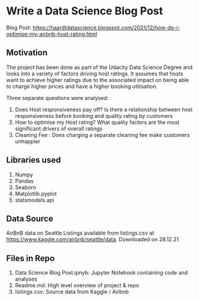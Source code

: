 # Write a Data Science Blog Post

Blog Post: https://haardtdatascience.blogspot.com/2021/12/how-do-i-optimise-my-airbnb-host-rating.html

## Motivation
The project has been done as part of the Udacity Data Science Degree and looks into a variety of factors driving host ratings. It assumes that hosts want to achieve higher ratings due to the associated impact on being able to charge higher prices and have a higher booking utilisation.

Three separate questions were analysed:

1) Does Host responsiveness pay off? Is there a relationship between host responsiveness before booking and quality rating by customers
2) How to optimise my Host rating? What quality factors are the most significant drivers of overall ratings
3) Cleaning Fee : Does charging a separate cleaning fee make customers unhappier

## Libraries used
1. Numpy
2. Pandas
3. Seaborn
4. Matplotlib.pyplot
5. statsmodels.api

## Data Source
AirBnB data on Seattle Listings available from listings.csv at https://www.kaggle.com/airbnb/seattle/data. Downloaded on 28.12.21

## Files in Repo
1) Data Science Blog Post.ipnyb: Jupyter Notebook containing code and analyses
2) Readme.md: High level overview of project & repo
3) listings.csv: Source data from Kaggle / Airbnb
